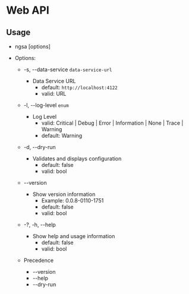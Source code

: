 # Web API

## Usage

- ngsa [options]

- Options:
  - -s, --data-service `data-service-url`
    - Data Service URL
      - default: `http://localhost:4122`
      - valid: URL

  - -l, --log-level `enum`
    - Log Level
      - valid: Critical | Debug | Error | Information | None | Trace | Warning
      - default: Warning

  - -d, --dry-run
    - Validates and displays configuration
      - default: false
      - valid: bool

  - --version
    - Show version information
      - Example: 0.0.8-0110-1751
      - default: false
      - valid: bool

  - -?, -h, --help
    - Show help and usage information
      - default: false
      - valid: bool

  - Precedence
    - --version
    - --help
    - --dry-run
